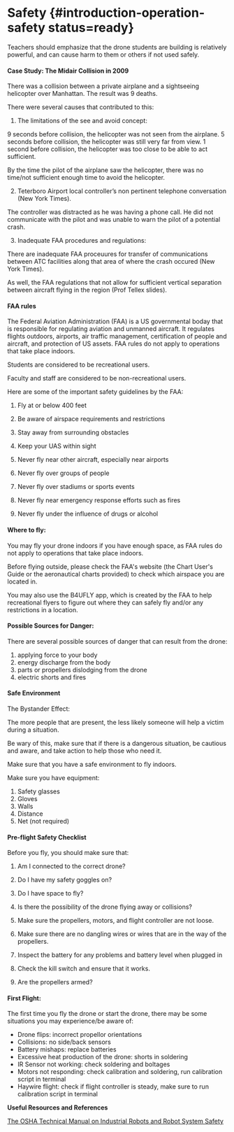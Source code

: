 # Safety {#introduction-operation-safety status=ready}

 
Teachers should emphasize that the drone students are building is relatively powerful, and can cause harm to them or others if not used safely.
 
#### Case Study: The Midair Collision in 2009
 
There was a collision between a private airplane and a sightseeing helicopter over Manhattan. The result was 9 deaths.
 
There were several causes that contributed to this:
 
 
1) The limitations of the see and avoid concept:
 
9 seconds before collision, the helicopter was not seen from the airplane.
5 seconds before collision, the helicopter was still very far from view.
1 second before collision, the helicopter was too close to be able to act sufficient.
 
By the time the pilot of the airplane saw the helicopter, there was no time/not sufficient enough time to avoid the helicopter.
 
2) Teterboro Airport local controller’s non pertinent telephone conversation (New York Times).
 
The controller was distracted as he was having a phone call. He did not communicate with the pilot and was unable to warn the pilot of a potential crash.
 
3) Inadequate FAA procedures and regulations:
 
There are inadequate FAA proceuures for transfer of communications between ATC facilities along that area of where the crash occured (New York Times).
 
As well, the FAA regulations that not allow for sufficient vertical separation between aircraft flying in the region (Prof Tellex slides).
 
<!-- https://www.nytimes.com/2009/08/15/nyregion/15crash.html
 
https://www.nytimes.com/2009/08/10/nyregion/10collide.html
-->
 
 
#### FAA rules
 
The Federal Aviation Administration (FAA) is a US governmental boday that is responsible for regulating aviation and unmanned aircraft. It regulates flights outdoors, airports, air traffic management, certification of people and aircraft, and protection of US assets. FAA rules do not apply to operations that take place indoors. 
 
Students are considered to be recreational users.
 
Faculty and staff are considered to be non-recreational users.
 
Here are some of the important safety guidelines by the FAA:
 
1. Fly at or below 400 feet 

2. Be aware of airspace requirements and restrictions 

3. Stay away from surrounding obstacles 

4. Keep your UAS within sight 

5. Never fly near other aircraft, especially near airports 

6. Never fly over groups of people 

7. Never fly over stadiums or sports events 

8. Never fly near emergency response efforts such as fires 

9. Never fly under the influence of drugs or alcohol
 
#### Where to fly:
 
You may fly your drone indoors if you have enough space, as FAA rules do not apply to operations that take place indoors.
 
Before flying outside, please check the FAA's website (the Chart  User's Guide or the aeronautical charts provided) to check which airspace you are located in.
 
You may also use the B4UFLY app, which is created by the FAA to help recreational flyers to figure out where they can safely fly and/or any restrictions in a location.
 
#### Possible Sources for Danger:
 
There are several possible sources of danger that can result from the drone:
 
1) applying force to your body
2) energy discharge from the body
3) parts or propellers dislodging from the drone
4) electric shorts and fires
 
#### Safe Environment
 
The Bystander Effect:
 
The more people that are present, the less likely someone will help a victim during a situation.
 
Be wary of this, make sure that if there is a dangerous situation, be cautious and aware, and take action to help those who need it.
 
Make sure that you have a safe environment to fly indoors.
 
Make sure you have equipment:
1) Safety glasses
2) Gloves
3) Walls
4) Distance
5) Net (not required)
 
#### Pre-flight Safety Checklist
 
Before you fly, you should make sure that:
 
1. Am I connected to the correct drone?

2. Do I have my safety goggles on?

3. Do I have space to fly? 

4. Is there the possibility of the drone flying away or collisions?

5. Make sure the propellers, motors, and flight controller are not loose. 

6. Make sure there are no dangling wires or wires that are in the way of the propellers. 

7. Inspect the battery for any problems and battery level when plugged in

8. Check the kill switch and ensure that it works. 

9. Are the propellers armed?

 
#### First Flight:
 
The first time you fly the drone or start the drone, there may be some situations you may experience/be aware of:
 
- Drone flips: incorrect propellor orientations
- Collisions: no side/back sensors
- Battery mishaps: replace batteries
- Excessive heat production of the drone: shorts in soldering
- IR Sensor not working: check soldering and boltages
- Motors not responding: check calibration and soldering, run calibration script in terminal
- Haywire flight: check if flight controller is steady, make sure to run calibration script in terminal

 
**Useful Resources and References**
 
[The OSHA Technical Manual on Industrial Robots and Robot System Safety](https://www.osha.gov/dts/osta/otm/otm_iv/otm_iv_4.html)
 

